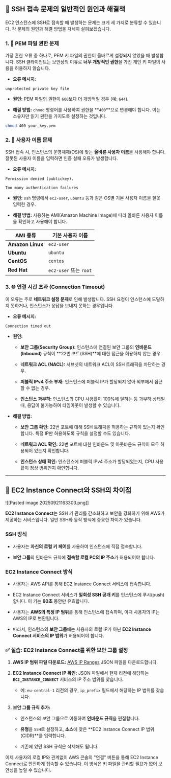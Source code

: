 
## 🚀 SSH 접속 문제의 일반적인 원인과 해결책

EC2 인스턴스에 SSH로 접속할 때 발생하는 문제는 크게 세 가지로 분류할 수 있습니다. 각 문제의 원인과 해결 방법을 자세히 살펴보겠습니다.

### 1. 🔑 PEM 파일 권한 문제

가장 흔한 오류 중 하나로, PEM 키 파일의 권한이 올바르게 설정되지 않았을 때 발생합니다. SSH 클라이언트는 보안상의 이유로 **너무 개방적인 권한**을 가진 개인 키 파일의 사용을 허용하지 않습니다.

- **오류 메시지:**
    
```
unprotected private key file
```
    
- **원인:** PEM 파일의 권한이 `600`보다 더 개방적일 경우 (예: `644`).
    
- **해결 방법:** `chmod` 명령어를 사용하여 권한을 **`400`**으로 변경해야 합니다. 이는 소유자만 읽기 권한을 가지도록 설정하는 것입니다.
    
```Bash
chmod 400 your_key.pem
```
    

### 2. 👤 사용자 이름 문제

SSH 접속 시, 인스턴스의 운영체제(OS)에 맞는 **올바른 사용자 이름**을 사용해야 합니다. 잘못된 사용자 이름을 입력하면 인증 실패 오류가 발생합니다.

- **오류 메시지:**
```
Permission denied (publickey).
```

```
Too many authentication failures
```

- **원인:** `ssh` 명령에서 `ec2-user`, `ubuntu` 등과 같은 OS별 기본 사용자 이름을 잘못 입력한 경우.

- **해결 방법:** 사용하는 AMI(Amazon Machine Image)에 따라 올바른 사용자 이름을 확인하고 사용해야 합니다.

|AMI 종류|기본 사용자 이름|
|---|---|
|**Amazon Linux**|`ec2-user`|
|**Ubuntu**|`ubuntu`|
|**CentOS**|`centos`|
|**Red Hat**|`ec2-user` 또는 `root`|

### 3. 🌐 연결 시간 초과 (Connection Timeout)

이 오류는 주로 **네트워크 설정 문제**로 인해 발생합니다. SSH 요청이 인스턴스에 도달하지 못하거나, 인스턴스가 응답을 보내지 못하는 경우입니다.

- **오류 메시지:**
```
Connection timed out
```

- **원인:**
    
    - **보안 그룹(Security Group):** 인스턴스에 연결된 보안 그룹의 **인바운드(Inbound)** 규칙이 **22번 포트(SSH)**에 대한 접근을 허용하지 않는 경우.
        
    - **네트워크 ACL (NACL):** 서브넷의 네트워크 ACL이 SSH 트래픽을 차단하는 경우.
        
    - **퍼블릭 IPv4 주소 부재:** 인스턴스에 퍼블릭 IP가 할당되지 않아 외부에서 접근할 수 없는 경우.
        
    - **인스턴스 과부하:** 인스턴스의 CPU 사용률이 100%에 달하는 등 과부하 상태일 때, 응답이 불가능하여 타임아웃이 발생할 수 있습니다.

- **해결 방법:**
    
    - **보안 그룹 확인:** 22번 포트에 대해 SSH 트래픽을 허용하는 규칙이 있는지 확인합니다. 특정 IP만 허용하도록 규칙을 설정할 수도 있습니다.
        
    - **네트워크 ACL 확인:** 22번 포트에 대한 인바운드 및 아웃바운드 규칙이 모두 허용되어 있는지 확인합니다.
        
    - **인스턴스 상태 확인:** 인스턴스에 퍼블릭 IPv4 주소가 할당되었는지, CPU 사용률이 정상 범위인지 확인합니다.

---

## 🔗 EC2 Instance Connect와 SSH의 차이점

![[Pasted image 20250921163303.png]]

**EC2 Instance Connect**는 SSH 키 관리를 간소화하고 보안을 강화하기 위해 AWS가 제공하는 서비스입니다. 일반 SSH와 동작 방식에 중요한 차이가 있습니다.

### SSH 방식

- 사용자는 **자신의 로컬 키 페어**를 사용하여 인스턴스에 직접 접속합니다.
    
- **보안 그룹**의 인바운드 규칙에 **접속할 로컬 PC의 IP 주소**가 허용되어야 합니다.

### EC2 Instance Connect 방식

- 사용자는 AWS API를 통해 EC2 Instance Connect 서비스에 접속합니다.
    
- EC2 Instance Connect 서비스가 **일회성 SSH 공개 키**를 인스턴스에 푸시(push)합니다. 이 키는 **60초** 동안만 유효합니다.
    
- 사용자는 **AWS의 특정 IP 범위**를 통해 인스턴스에 접속하며, 이때 사용자의 IP는 AWS의 IP로 변환됩니다.
    
- 따라서, 인스턴스의 **보안 그룹**에는 사용자의 로컬 IP가 아닌 **EC2 Instance Connect 서비스의 IP 범위**가 허용되어야 합니다.

### ✅ 실습: EC2 Instance Connect를 위한 보안 그룹 설정

1. **AWS IP 범위 파일 다운로드:** [AWS IP Ranges](https://www.google.com/search?q=https://ip-ranges.amazonaws.com/ip-ranges.json) JSON 파일을 다운로드합니다.
    
2. **EC2 Instance Connect IP 확인:** JSON 파일에서 현재 리전에 해당하는 **`EC2_INSTANCE_CONNECT`** 서비스의 IP 주소 범위를 찾습니다.
    
    - 예: `eu-central-1` 리전의 경우, `ip_prefix` 필드에서 해당하는 IP 범위를 찾습니다.
        
3. **보안 그룹 규칙 추가:**
    
    - 인스턴스의 보안 그룹으로 이동하여 **인바운드 규칙**을 편집합니다.
        
    - **유형**을 `SSH`로 설정하고, **소스**에 찾은 **EC2 Instance Connect IP 범위(CIDR)**를 입력합니다.
        
    - 기존에 있던 SSH 규칙은 삭제해도 됩니다.

이제 사용자의 로컬 IP와 관계없이 AWS 콘솔의 "연결" 버튼을 통해 EC2 Instance Connect로 안전하게 접속할 수 있습니다. 이 방식은 키 파일을 관리할 필요가 없어 보안성을 높일 수 있습니다.